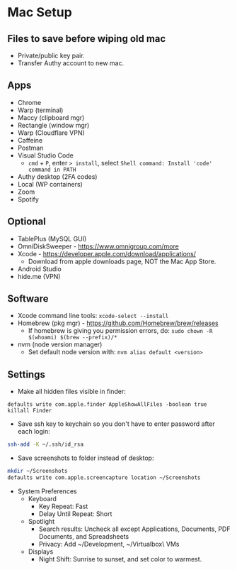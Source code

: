 # Mac Setup

## Files to save before wiping old mac

* Private/public key pair.
* Transfer Authy account to new mac.

## Apps

* Chrome
* Warp (terminal)
* Maccy (clipboard mgr)
* Rectangle (window mgr)
* Warp (Cloudflare VPN)
* Caffeine
* Postman
* Visual Studio Code
  * `cmd` + `P`, enter `> install`, select `Shell command: Install 'code' command in PATH`
* Authy desktop (2FA codes)
* Local (WP containers)
* Zoom
* Spotify

## Optional

* TablePlus (MySQL GUI)
* OmniDiskSweeper - https://www.omnigroup.com/more
* Xcode - https://developer.apple.com/download/applications/
  * Download from apple downloads page, NOT the Mac App Store.
* Android Studio
* hide.me (VPN)

## Software

* Xcode command line tools: `xcode-select --install`
* Homebrew (pkg mgr) - https://github.com/Homebrew/brew/releases
  * If homebrew is giving you permission errors, do: `sudo chown -R $(whoami) $(brew --prefix)/*`
* nvm (node version manager)
  * Set default node version with: `nvm alias default <version>`

## Settings

* Make all hidden files visible in finder:
```
defaults write com.apple.finder AppleShowAllFiles -boolean true
killall Finder
```
* Save ssh key to keychain so you don't have to enter password after each login:
```sh
ssh-add -K ~/.ssh/id_rsa
```
* Save screenshots to folder instead of desktop:
```sh
mkdir ~/Screenshots
defaults write com.apple.screencapture location ~/Screenshots
```
* System Preferences
  * Keyboard
    * Key Repeat: Fast
    * Delay Until Repeat: Short
  * Spotlight
    * Search results: Uncheck all except Applications, Documents, PDF Documents, and Spreadsheets
    * Privacy: Add ~/Development, ~/Virtualbox\ VMs
  * Displays
    * Night Shift: Sunrise to sunset, and set color to warmest.
